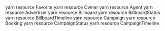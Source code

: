 yarn resource Favorite
yarn resource Owner
yarn resource Agent
yarn resource Advertiser
yarn resource Billboard
yarn resource BillboardStatus
yarn resource BillboardTimeline
yarn resource Campaign
yarn resource Booking
yarn resource CampaignStatus
yarn resource CampaignTimeline
